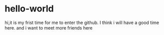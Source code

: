 # hello-world
hi,it is my frist time for me to enter the github. I think i will have a good time here. and i want to meet more friends here
